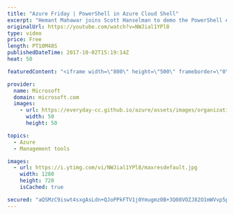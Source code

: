```yaml
---
title: "Azure Friday | PowerShell in Azure Cloud Shell"
excerpt: "Hemant Mahawar joins Scott Hanselman to demo the PowerShell experience in Azure Cloud Shell, a browser-based shell experience hosted in the cloud. Now you have the flexibility of choosing the shell experience that best suits the way you work. Azure drive (Azure:) enables you to discover and navigate"
originalUrl: https://youtube.com/watch?v=NWJial1YPl8
type: video
price: Free
length: PT10M48S
publishedDateTime: 2017-10-02T15:19:14Z
heat: 50

featuredContent: "<iframe width=\"800\" height=\"500\" frameborder=\"0\" src=\"https://www.youtube.com/embed/NWJial1YPl8\" allow=\"accelerometer; autoplay; encrypted-media; gyroscope; picture-in-picture\" allowfullscreen></iframe>"

provider:
  name: Microsoft
  domain: microsoft.com
  images:
    - url: https://everyday-cc.github.io/azure/assets/images/organizations/microsoft.com-50x50.jpg
      width: 50
      height: 50

topics:
  - Azure
  - Management tools

images:
  - url: https://i.ytimg.com/vi/NWJial1YPl8/maxresdefault.jpg
    width: 1280
    height: 720
    isCached: true

secured: "aQSMzC9iswt4sxgAsLdn+QJoPPkFTV1j0Ymugmz0B+3Q08VOZJ82O1mWVvp5pM9QxOfWYPIr4PrB33MQkkNGChVo69xGL46PKAQZtpCmmv7MJ5xodiGIEzdCMrRhxLUipl7EsmgZ61bAFMUUqZ0wkG1ODolCnA7zwei6cPEUbgN86S+YLXJZUqymQd66CFJmJNgPiiL85U09Mjpk74QyMsmC8ill790FABdf7/ig7mkHpAmYC34kHZ0GqoGbcNsHUO5DTYNA3t8AnTQtfaWH6dK9/nNWCwuHYAK9k+cAADqIRVUTx3bW6ZExFQT5Rn4VBOvvjsh8ZnOxxTk4cxtg+9dJjjl4xGJGnWi0vXZnhB32RB6ybpiPNBO6B5n9LmQr5wrcxNksf5XQgJad7yAgZ3vd6NGDci1pBv3DrjM3JAk=;Z2bMGd8ZGaA9DvOYMbjcXA=="
---
```


